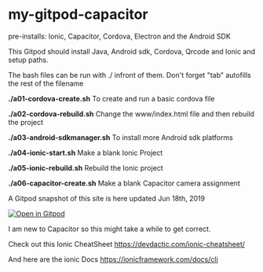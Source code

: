# my-gitpod-capacitor
pre-installs: Ionic, Capacitor, Cordova, Electron and the Android SDK 

This Gitpod should install Java, Android sdk, Cordova, Qrcode and Ionic and setup paths.

The bash files can be run with ./ infront of them. Don't forget "tab" autofills the rest of the filename




**./a01-cordova-create.sh**   To create and run a basic cordova file    




**./a02-cordova-rebuild.sh** Change the www/index.html file and then rebuild the project



**./a03-android-sdkmanager.sh**  To install more Android sdk platforms 


**./a04-ionic-start.sh**	 Make a blank Ionic Project


**./a05-ionic-rebuild.sh**	Rebuild the Ionic project


**./a06-capacitor-create.sh**  Make a blank Capacitor camera assignment






A Gitpod snapshot of this site is here updated Jun 18th, 2019 

[![Open in Gitpod](https://gitpod.io/button/open-in-gitpod.svg)](https://gitpod.io#snapshot/2078a015-533d-49fe-a179-1f885d7d4d6d)




I am new to Capacitor so this might take a while to get correct.

Check out this Ionic CheatSheet
https://devdactic.com/ionic-cheatsheet/


And here are the ionic Docs
https://ionicframework.com/docs/cli

